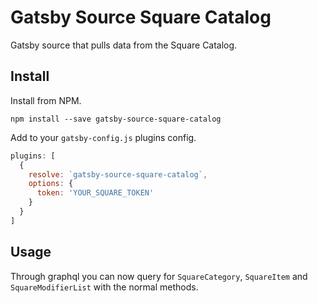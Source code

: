 # Gatsby Source Square Catalog

Gatsby source that pulls data from the Square Catalog.

## Install

Install from NPM.

```
npm install --save gatsby-source-square-catalog
```

Add to your `gatsby-config.js` plugins config.

```js
plugins: [
  {
    resolve: `gatsby-source-square-catalog`,
    options: {
      token: 'YOUR_SQUARE_TOKEN'
    }
  }
]
```

## Usage

Through graphql you can now query for `SquareCategory`, `SquareItem` and `SquareModifierList` with the normal methods.

